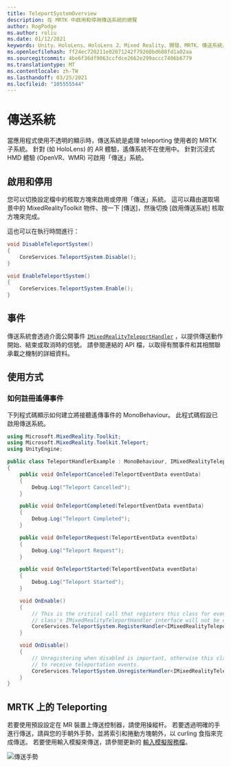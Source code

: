 ```yaml
---
title: TeleportSystemOverview
description: 在 MRTK 中啟用和停用傳送系統的總覽
author: RogPodge
ms.author: roliu
ms.date: 01/12/2021
keywords: Unity、HoloLens、HoloLens 2、Mixed Reality、開發、MRTK、傳送系統、
ms.openlocfilehash: ff24ec720211e02071242f79260bd608fd1a02aa
ms.sourcegitcommit: 4be6f36df9063ccfdce2662e299accc7406b6779
ms.translationtype: MT
ms.contentlocale: zh-TW
ms.lasthandoff: 03/25/2021
ms.locfileid: "105555544"
---
```

# <a name="teleport-system"></a>傳送系統

當應用程式使用不透明的顯示時，傳送系統是處理 teleporting 使用者的 MRTK 子系統。 針對 (如 HoloLens) 的 AR 體驗，遙傳系統不在使用中。 針對沉浸式 HMD 體驗 (OpenVR、WMR) 可啟用「傳送」系統。

## <a name="enabling-and-disabling"></a>啟用和停用

您可以切換設定檔中的核取方塊來啟用或停用「傳送」系統。
這可以藉由選取場景中的 MixedRealityToolkit 物件、按一下 [傳送]，然後切換 [啟用傳送系統] 核取方塊來完成。

這也可以在執行時間進行：

```c#
void DisableTeleportSystem()
{
    CoreServices.TeleportSystem.Disable();
}

void EnableTeleportSystem()
{
    CoreServices.TeleportSystem.Enable();
}
```

## <a name="events"></a>事件

傳送系統會透過介面公開事件 [`IMixedRealityTeleportHandler`](xref:Microsoft.MixedReality.Toolkit.Teleport.IMixedRealityTeleportHandler) ，以提供傳送動作開始、結束或取消時的信號。
請參閱連結的 API 檔，以取得有關事件和其相關聯承載之機制的詳細資料。

## <a name="usage"></a>使用方式

### <a name="how-to-register-for-teleportation-events"></a>如何註冊遙傳事件

下列程式碼顯示如何建立將接聽遙傳事件的 MonoBehaviour。 此程式碼假設已啟用傳送系統。

```c#
using Microsoft.MixedReality.Toolkit;
using Microsoft.MixedReality.Toolkit.Teleport;
using UnityEngine;

public class TeleportHandlerExample : MonoBehaviour, IMixedRealityTeleportHandler
{
    public void OnTeleportCanceled(TeleportEventData eventData)
    {
        Debug.Log("Teleport Cancelled");
    }

    public void OnTeleportCompleted(TeleportEventData eventData)
    {
        Debug.Log("Teleport Completed");
    }

    public void OnTeleportRequest(TeleportEventData eventData)
    {
        Debug.Log("Teleport Request");
    }

    public void OnTeleportStarted(TeleportEventData eventData)
    {
        Debug.Log("Teleport Started");
    }

    void OnEnable()
    {
        // This is the critical call that registers this class for events. Without this
        // class's IMixedRealityTeleportHandler interface will not be called.
        CoreServices.TeleportSystem.RegisterHandler<IMixedRealityTeleportHandler>(this);
    }

    void OnDisable()
    {
        // Unregistering when disabled is important, otherwise this class will continue
        // to receive teleportation events.
        CoreServices.TeleportSystem.UnregisterHandler<IMixedRealityTeleportHandler>(this);
    }
}
```

## <a name="teleporting-on-mrtk"></a>MRTK 上的 Teleporting

若要使用預設設定在 MR 裝置上傳送控制器，請使用操縱杆。 若要透過明確的手進行傳送，請與您的手朝外手勢，並將索引和捲動方塊朝外，以 curling 食指來完成傳送。 若要使用輸入模擬來傳送，請參閱更新的 [輸入模擬服務檔](../input-simulation/input-simulation-service.md)。

  ![傳送手勢](../images/teleport/handteleport.gif)